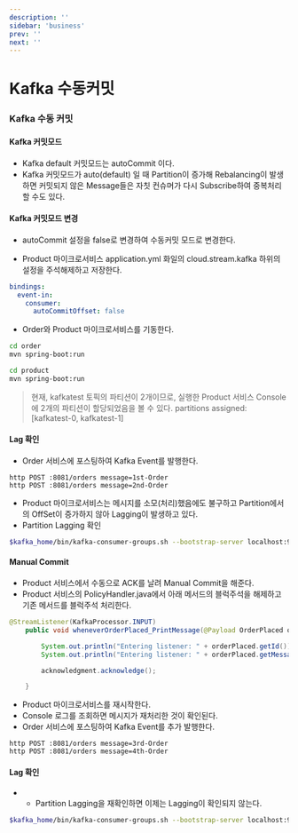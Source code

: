 ```yaml
---
description: ''
sidebar: 'business'
prev: ''
next: ''
---
```


# Kafka 수동커밋

### Kafka 수동 커밋 

#### Kafka 커밋모드 

- Kafka default 커밋모드는 autoCommit 이다.
- Kafka 커밋모드가 auto(default) 일 때 Partition이 증가해 Rebalancing이 발생하면 커밋되지 않은 Message들은 자칫 컨슈머가 다시 Subscribe하여 중복처리할 수도 있다. 

#### Kafka 커밋모드 변경 

- autoCommit 설정을 false로 변경하여 수동커밋 모드로 변경한다. 

- Product 마이크로서비스 application.yml 화일의 cloud.stream.kafka 하위의 설정을 주석해제하고 저장한다.
```yaml
bindings:
  event-in:
    consumer:
      autoCommitOffset: false 
```
- Order와 Product 마이크로서비스를 기동한다.
```bash
cd order
mvn spring-boot:run
```
```bash
cd product
mvn spring-boot:run
```
> 현재, kafkatest 토픽의 파티션이 2개이므로, 실행한 Product 서비스 Console에 2개의 파티션이 할당되었음을 볼 수 있다.
> partitions assigned: [kafkatest-0, kafkatest-1]


#### Lag 확인 

- Order 서비스에 포스팅하여 Kafka Event를 발행한다.
```
http POST :8081/orders message=1st-Order
http POST :8081/orders message=2nd-Order
```

- Product 마이크로서비스는 메시지를 소모(처리)했음에도 불구하고 Partition에서의 OffSet이 증가하지 않아 Lagging이 발생하고 있다.
- Partition Lagging 확인
```sh
$kafka_home/bin/kafka-consumer-groups.sh --bootstrap-server localhost:9092 --group product --describe
```

#### Manual Commit 

- Product 서비스에서 수동으로 ACK를 날려 Manual Commit을 해준다. 
- Product 서비스의 PolicyHandler.java에서 아래 메서드의 블럭주석을 해제하고 기존 메서드를 블럭주석 처리한다. 

```java
@StreamListener(KafkaProcessor.INPUT)
    public void wheneverOrderPlaced_PrintMessage(@Payload OrderPlaced orderPlaced, @Header(KafkaHeaders.ACKNOWLEDGMENT) Acknowledgment acknowledgment) {

        System.out.println("Entering listener: " + orderPlaced.getId());
        System.out.println("Entering listener: " + orderPlaced.getMessage());

        acknowledgment.acknowledge();

    }
```
- Product 마이크로서비스를 재시작한다. 
- Console 로그를 조회하면 메시지가 재처리한 것이 확인된다.
- Order 서비스에 포스팅하여 Kafka Event를 추가 발행한다.
```
http POST :8081/orders message=3rd-Order
http POST :8081/orders message=4th-Order
```

#### Lag 확인 

- - Partition Lagging을 재확인하면 이제는 Lagging이 확인되지 않는다.
```sh
$kafka_home/bin/kafka-consumer-groups.sh --bootstrap-server localhost:9092 --group product --describe
```

